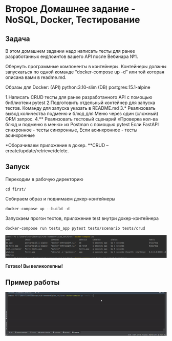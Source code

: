 # Второе Домашнее задание - NoSQL, Docker, Тестирование

## Задача
В этом домашнем задании надо написать тесты для ранее разработанных ендпоинтов вашего API после Вебинара №1.


Обернуть программные компоненты в контейнеры. Контейнеры должны запускаться по одной команде “docker-compose up -d” или той которая описана вами в readme.md.


Образы для Docker:
(API) python:3.10-slim
(DB) postgres:15.1-alpine


1.Написать CRUD тесты для ранее разработанного API с помощью библиотеки pytest
2.Подготовить отдельный контейнер для запуска тестов. Команду для запуска указать в README.md
3.* Реализовать вывод количества подменю и блюд для Меню через один (сложный) ORM запрос.
4.** Реализовать тестовый сценарий «Проверка кол-ва блюд и подменю в меню» из Postman с помощью pytest
Если FastAPI синхронное - тесты синхронные, Если асинхронное - тесты асинхронные


*Оборачиваем приложение в докер.
**CRUD – create/update/retrieve/delete.

## Запуск
Переходим в рабочую директорию
```
cd first/
```

Собираем образ и поднимаем докер-контейнеры 
```
docker-compose up --build -d
```

Запускаем прогон тестов, приложение test внутри докер-контейнера
```
docker-compose run tests_app pytest tests/scenario tests/crud
```
![](https://github.com/he1lhamster/ylab_hw/blob/main/first/ylab_hw_2_dc.png)


**Готово! Вы великолепны!**


## Пример работы
![](https://github.com/he1lhamster/ylab_hw/blob/main/first/ylab_hw_2.gif)
